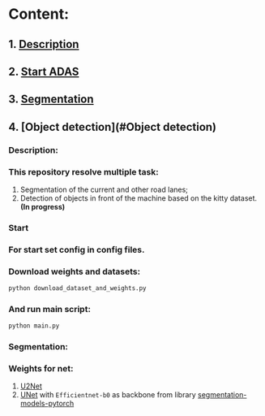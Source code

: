 # Content:
## 1. [Description](#Description)
## 2. [Start ADAS](#Start)
## 3. [Segmentation](#Segmentation)
## 4. [Object detection](#Object detection)

### Description:
### This repository resolve multiple task:
1. Segmentation of the current and other road lanes;
2. Detection of objects in front of the machine based on the kitty dataset. **(In progress)**

### Start
### For start set config in config files.
### Download weights and datasets:
```python
python download_dataset_and_weights.py
``` 
### And run main script:
```python
python main.py
```
### Segmentation:
### Weights for net:
1. [U2Net]()
2. [UNet]() with `Efficientnet-b0` as backbone from library [segmentation-models-pytorch](https://github.com/qubvel/segmentation_models.pytorch) 